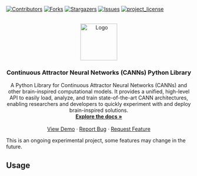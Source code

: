 [![Contributors][contributors-shield]][contributors-url]
[![Forks][forks-shield]][forks-url]
[![Stargazers][stars-shield]][stars-url]
[![Issues][issues-shield]][issues-url]
[![project_license][license-shield]][license-url]



<!-- PROJECT LOGO -->
<br />

<div align="center">
  <a href="https://github.com/routhleck/canns">
    <img src="images/logo.png" alt="Logo" height="100">
  </a>

<h3 align="center">Continuous Attractor Neural Networks (CANNs) Python Library</h3>

  <p align="center">
    A Python Library for Continuous Attractor Neural Networks (CANNs) and other brain-inspired computational models. It provides a unified, high-level API to easily load, analyze, and train state-of-the-art CANN architectures, enabling researchers and developers to quickly experiment with and deploy brain-inspired solutions.
    <br />
    <a href="https://github.com/routhleck/canns"><strong>Explore the docs »</strong></a>
    <br />
    <br />
    <a href="https://github.com/routhleck/canns">View Demo</a>
    &middot;
    <a href="https://github.com/routhleck/canns/issues/new?labels=bug&template=bug-report---.md">Report Bug</a>
    &middot;
    <a href="https://github.com/routhleck/canns/issues/new?labels=enhancement&template=feature-request---.md">Request Feature</a>
  </p>
</div>



This is an ongoing experimental project, some features may change in the future.



<!-- USAGE EXAMPLES -->

## Usage

<!-- MARKDOWN LINKS & IMAGES -->
<!-- https://www.markdownguide.org/basic-syntax/#reference-style-links -->
[contributors-shield]: https://img.shields.io/github/contributors/routhleck/canns.svg?style=for-the-badge
[contributors-url]: https://github.com/routhleck/canns/graphs/contributors
[forks-shield]: https://img.shields.io/github/forks/routhleck/canns.svg?style=for-the-badge
[forks-url]: https://github.com/routhleck/canns/network/members
[stars-shield]: https://img.shields.io/github/stars/routhleck/canns.svg?style=for-the-badge
[stars-url]: https://github.com/routhleck/canns/stargazers
[issues-shield]: https://img.shields.io/github/issues/routhleck/canns.svg?style=for-the-badge
[issues-url]: https://github.com/routhleck/canns/issues
[license-shield]: https://img.shields.io/github/license/routhleck/canns.svg?style=for-the-badge
[license-url]: https://github.com/routhleck/canns/blob/master/LICENSE.txt

